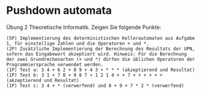 # Pushdown automata
Übung 2 Theoretische Informatik. Zeigen Sie folgende Punkte:

    (5P) Implementierung des deterministischen Kellerautomaten aus Aufgabe 1, für einstellige Zahlen und die Operatoren + und *.
    (2P) Zusätzliche Implementierung der Berechnung des Resultats der UPN, sofern das Eingabewort akzeptiert wird. Hinweis: Für die Berechnung der zwei Grundrechenarten (+ und *) dürfen die üblichen Operatoren der Programmiersprache verwendet werden.
    (1P) Test a: 3 4 + 6 2 + 8 9 + 4 3 + * * * (akzeptierend und Resultat)
    (1P) Test b: 3 1 + 7 8 + 9 8 7 + 1 2 1 4 + + 7 + + + + + + (akzeptierend und Resultat)
    (1P) Test c: 3 4 + * (verwerfend) und 8 + 9 + 7 * 2 * (verwerfend)
